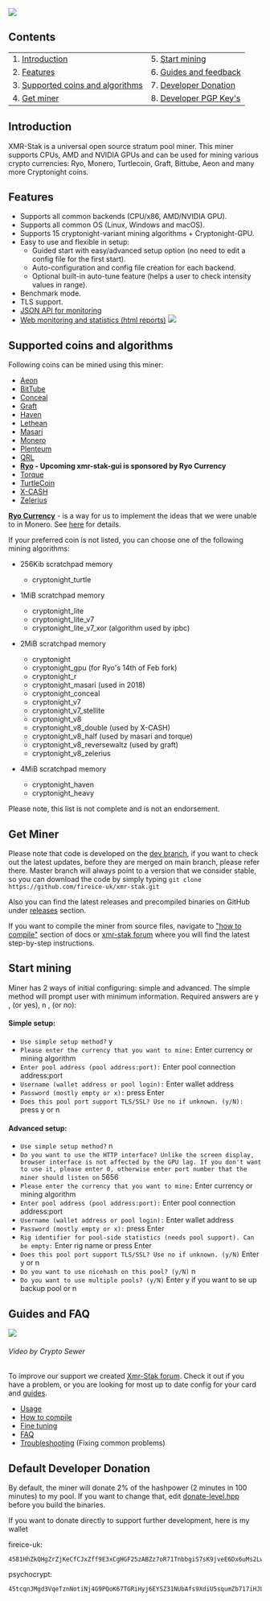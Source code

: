 [<img src="doc/_img/main-banner.png">](https://github.com/fireice-uk/xmr-stak/releases/latest)

## Contents
|  |  |
| ---  | ---  |
| 1. [Introduction](#introduction) | 5. [Start mining](#start-mining) |
| 2. [Features](#features) | 6. [Guides and feedback](#uides-and-feedback) |
| 3. [Supported coins and algorithms](#supported-coins-and-algorithms) | 7. [Developer Donation](#developer-donation) |
| 4. [Get miner](#get-miner) | 8. [Developer PGP Key's](doc/pgp_keys.md) |


## Introduction
XMR-Stak is a universal open source stratum pool miner. This miner supports CPUs, AMD and NVIDIA GPUs and can be used for mining various crypto currencies: Ryo, Monero, Turtlecoin, Graft, Bittube, Aeon and many more Cryptonight coins.


## Features
- Supports all common backends (CPU/x86, AMD/NVIDIA GPU).
- Supports all common OS (Linux, Windows and macOS).
- Supports 15 cryptonight-variant mining algorithms + Cryptonight-GPU.
- Easy to use and flexible in setup:
  - Guided start with easy/advanced setup option (no need to edit a config file for the first start).
  - Auto-configuration and config file creation for each backend.
  - Optional built-in auto-tune feature (helps a user to check intensity values in range).
- Benchmark mode.
- TLS support.
- [JSON API for monitoring](doc/usage.md#html-and-json-api-report-configuraton)
- [Web monitoring and statistics (html reports)](doc/usage.md#html-and-json-api-report-configuraton)
[<img src="doc/_img/html_reports.png">](doc/usage.md#html-and-json-api-report-configuraton)

## Supported coins and algorithms
Following coins can be mined using this miner:

- [Aeon](http://www.aeon.cash)
- [BitTube](https://coin.bit.tube/)
- [Conceal](https://conceal.network)
- [Graft](https://www.graft.network)
- [Haven](https://havenprotocol.com)
- [Lethean](https://lethean.io)
- [Masari](https://getmasari.org)
- [Monero](https://getmonero.org)
- [Plenteum](https://www.plenteum.com/)
- [QRL](https://theqrl.org)
- **[Ryo](https://ryo-currency.com) - Upcoming xmr-stak-gui is sponsored by Ryo Currency**
- [Torque](https://torque.cash/)
- [TurtleCoin](https://turtlecoin.lol)
- [X-CASH](https://x-network.io/)
- [Zelerius](https://zelerius.org/)

**[Ryo Currency](https://ryo-currency.com)** - is a way for us to implement the ideas that we were unable to in
Monero. See [here](https://github.com/fireice-uk/cryptonote-speedup-demo/) for details.

If your preferred coin is not listed, you can choose one of the following mining algorithms:
- 256Kib scratchpad memory
    - cryptonight_turtle
    
    
- 1MiB scratchpad memory
    - cryptonight_lite
    - cryptonight_lite_v7
    - cryptonight_lite_v7_xor (algorithm used by ipbc)
    
    
- 2MiB scratchpad memory
    - cryptonight
    - cryptonight_gpu (for Ryo's 14th of Feb fork)
    - cryptonight_r
    - cryptonight_masari (used in 2018)
    - cryptonight_conceal
    - cryptonight_v7
    - cryptonight_v7_stellite
    - cryptonight_v8
    - cryptonight_v8_double (used by X-CASH)
    - cryptonight_v8_half (used by masari and torque)
    - cryptonight_v8_reversewaltz (used by graft)
    - cryptonight_v8_zelerius
    
    
- 4MiB scratchpad memory
    - cryptonight_haven
    - cryptonight_heavy

Please note, this list is not complete and is not an endorsement.


## Get Miner
Please note that code is developed on the [dev branch](https://github.com/fireice-uk/xmr-stak/tree/dev), if you want to check out the latest updates, before they are merged on main branch, please refer there. Master branch will always point to a version that we consider stable, so you can download the code by simply typing `git clone https://github.com/fireice-uk/xmr-stak.git`  

Also you can find the latest releases and precompiled binaries on GitHub under [releases](https://github.com/fireice-uk/xmr-stak/releases/latest) section.

If you want to compile the miner from source files, navigate to ["how to compile"](doc/compile/compile.md) section of docs or [xmr-stak forum](https://www.reddit.com/r/XmrStak/wiki/guides/startup) where you will find the latest step-by-step instructions.


## Start mining
Miner has 2 ways of initial configuring: simple and advanced. The simple method will prompt user with minimum information. Required answers are y , (or yes), n , (or no):

#### Simple setup:
* `Use simple setup method?` y    
* `Please enter the currency that you want to mine:` Enter currency or mining algorithm  
* `Enter pool address (pool address:port):` Enter pool connection address:port  
* `Username (wallet address or pool login):` Enter wallet address
* `Password (mostly empty or x):` press Enter  
* `Does this pool port support TLS/SSL? Use no if unknown. (y/N):` press y or n  

#### Advanced setup:
* `Use simple setup method?` n  
* `Do you want to use the HTTP interface? Unlike the screen display, browser interface is not affected by the GPU lag. If you don't want to use it, please enter 0, otherwise enter port number that the miner should listen on` 5656
* `Please enter the currency that you want to mine:` Enter currency or mining algorithm
* `Enter pool address (pool address:port):` Enter pool connection address:port 
* `Username (wallet address or pool login):` Enter wallet address
* `Password (mostly empty or x):` press Enter
* `Rig identifier for pool-side statistics (needs pool support). Can be empty:` Enter rig name or press Enter
* `Does this pool port support TLS/SSL? Use no if unknown. (y/N)` Enter y or n
* `Do you want to use nicehash on this pool? (y/N)` n
* `Do you want to use multiple pools? (y/N)` Enter y if you want to se up backup pool or n

## Guides and FAQ
[<img src="doc/_img/stak-yt-cover.jpg">](https://www.youtube.com/playlist?list=PLAhUkom29iGMFoN8pk91JA-oqvxlmJ5H8)
###### Video by Crypto Sewer

To improve our support we created [Xmr-Stak forum](https://www.reddit.com/r/XmrStak). Check it out if you have a problem, or you are looking for most up to date config for your card and [guides](https://www.reddit.com/r/XmrStak/wiki/index).
* [Usage](doc/usage.md)
* [How to compile](doc/compile/compile.md)
* [Fine tuning](doc/tuning.md)
* [FAQ](doc/FAQ.md)
* [Troubleshooting](doc/troubleshooting.md) (Fixing common problems)


## Default Developer Donation
By default, the miner will donate 2% of the hashpower (2 minutes in 100 minutes) to my pool. If you want to change that, edit [donate-level.hpp](xmrstak/donate-level.hpp) before you build the binaries.

If you want to donate directly to support further development, here is my wallet

fireice-uk:
```
4581HhZkQHgZrZjKeCfCJxZff9E3xCgHGF25zABZz7oR71TnbbgiS7sK9jveE6Dx6uMs2LwszDuvQJgRZQotdpHt1fTdDhk
```

psychocrypt:
```
45tcqnJMgd3VqeTznNotiNj4G9PQoK67TGRiHyj6EYSZ31NUbAfs9XdiU5squmZb717iHJLxZv3KfEw8jCYGL5wa19yrVCn
```
